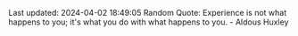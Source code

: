Last updated: 2024-04-02 18:49:05
Random Quote: Experience is not what happens to you; it's what you do with what happens to you. - Aldous Huxley